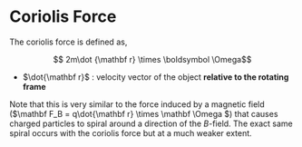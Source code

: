 #  Coriolis Force

<!-- TOC -->


<!-- /TOC -->

The coriolis force is defined as,

$$ 2m\dot {\mathbf r} \times \boldsymbol \Omega$$

* $\dot{\mathbf r}$ : velocity vector of the object **relative to the  rotating frame**

Note that this is very similar to the force induced by a magnetic field ($\mathbf F_B = q\dot{\mathbf r} \times \mathbf \Omega $) that causes charged particles to spiral around a direction of the $B$-field. The exact same spiral occurs with the coriolis force but at a much weaker extent.